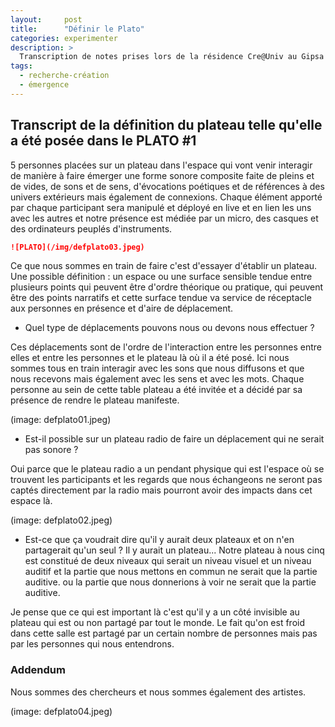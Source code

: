 ```yaml
---
layout:     post
title:      "Définir le Plato"
categories: experimenter
description: >
  Transcription de notes prises lors de la résidence Cre@Univ au Gipsa Lab. Ces échanges se sont tissés entre Crys Aslanian, Théo Goedert, James Léonard, Jérôme Villeneuve et moi.
tags:
  - recherche-création
  - émergence
---
```


## Transcript de la définition du plateau telle qu'elle a été posée dans le PLATO #1

5 personnes placées sur un plateau dans l'espace qui vont venir interagir de manière à faire émerger une forme sonore composite faite de pleins et de vides, de sons et de sens, d'évocations poétiques et de références à des univers extérieurs mais également de connexions. Chaque élément apporté par chaque participant sera manipulé et déployé en live et en lien les uns avec les autres et notre présence est médiée par un micro, des casques et des ordinateurs peuplés d'instruments.

```markdown
![PLATO](/img/defplato03.jpeg)
```

Ce que nous sommes en train de faire c'est d'essayer d'établir un plateau. Une possible définition : un espace ou une surface sensible tendue entre plusieurs points qui peuvent être d'ordre théorique ou pratique, qui peuvent être des points narratifs et cette surface tendue va service de réceptacle aux personnes en présence et d'aire de déplacement.

- Quel type de déplacements pouvons nous ou devons nous effectuer ?

Ces déplacements sont de l'ordre de l'interaction entre les personnes entre elles et entre les personnes et le plateau là où il a été posé. Ici nous sommes tous en train interagir avec les sons que nous diffusons et que nous recevons mais également avec les sens et avec les mots. Chaque personne au sein de cette table plateau a été invitée et a décidé par sa présence de rendre le plateau manifeste.

(image: defplato01.jpeg)

- Est-il possible sur un plateau radio de faire un déplacement qui ne serait pas sonore ?

Oui parce que le plateau radio a un pendant physique qui est l'espace où se trouvent les participants et les regards que nous échangeons ne seront pas captés directement par la radio mais pourront avoir des impacts dans cet espace là.

(image: defplato02.jpeg)

- Est-ce que ça voudrait dire qu'il y aurait deux plateaux et on n'en partagerait qu'un seul ? Il y aurait un plateau... Notre plateau à nous cinq est constitué de deux niveaux qui serait un niveau visuel et un niveau auditif et la partie que nous mettons en commun ne serait que la partie auditive. ou la partie que nous donnerions à voir ne serait que la partie auditive.

Je pense que ce qui est important là c'est qu'il y a un côté invisible au plateau qui est ou non partagé par tout le monde. Le fait qu'on est froid dans cette salle est partagé par un certain nombre de personnes mais pas par les personnes qui nous entendrons.

### **Addendum**

Nous sommes des chercheurs et nous sommes également des artistes.

(image: defplato04.jpeg)